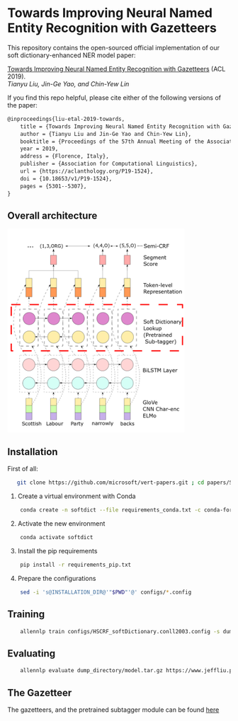 # Towards Improving Neural Named Entity Recognition with Gazetteers

This repository contains the open-sourced official implementation of our soft dictionary-enhanced NER model paper:

[Towards Improving Neural Named Entity Recognition with Gazetteers](https://aclanthology.org/P19-1524/) (ACL 2019).  
_Tianyu Liu, Jin-Ge Yao, and Chin-Yew Lin_

If you find this repo helpful, please cite either of the following versions of the paper:
```tex
@inproceedings{liu-etal-2019-towards,
    title = {Towards Improving Neural Named Entity Recognition with Gazetteers},
    author = {Tianyu Liu and Jin-Ge Yao and Chin-Yew Lin},
    booktitle = {Proceedings of the 57th Annual Meeting of the Association for Computational Linguistics},
    year = 2019,
    address = {Florence, Italy},
    publisher = {Association for Computational Linguistics},
    url = {https://aclanthology.org/P19-1524},
    doi = {10.18653/v1/P19-1524},
    pages = {5301--5307},
}
```

## Overall architecture
<img src="fig/architecture.png" width="400">

## Installation

First of all:
```bash
   git clone https://github.com/microsoft/vert-papers.git ; cd papers/SubTagger
```

1. Create a virtual environment with Conda
```bash
    conda create -n softdict --file requirements_conda.txt -c conda-forge/label/broken -c conda-forge
```

2. Activate the new environment
```bash
    conda activate softdict
```

3. Install the pip requirements
```bash
    pip install -r requirements_pip.txt
```

4. Prepare the configurations
```bash
    sed -i 's@INSTALLATION_DIR@'"$PWD"'@' configs/*.config
```

## Training

```bash
    allennlp train configs/HSCRF_softDictionary.conll2003.config -s dump_directory/ --include-package models 
```

## Evaluating

```bash
    allennlp evaluate dump_directory/model.tar.gz https://www.jeffliu.page/files/DATA/conll2003/test.txt --include-package models    
```

## The Gazetteer

The gazetteers, and the pretrained subtagger module can be found [here](https://drive.google.com/drive/folders/13yl8mlM1ql3jSl0gUAty8ZdiKWxN4RIM?usp=sharing)

